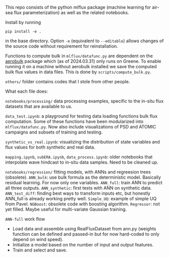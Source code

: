 This repo consists of the python mlflux package (machine learning for air-sea flux parameterization) as well as the related notebooks. 

Install by running

`pip install -e .`

in the base directory. Option `-e` (equivalent to `--editable`) allows changes of the source code without requirement for reinstallation.

Functions to compute bulk in `mlflux/datafunc.py` are dependent on the [aerobulk](https://github.com/jbusecke/aerobulk-python) package which (as of 2024.03.31) only runs on Greene. To enable running it on a machine without aerobulk installed we save the computed bulk flux values in data files. This is done by `scripts/compute_bulk.py`.

`others/` folder contains codes that I stole from other people. 


What each file does:

`notebooks/processing/` data processing examples, specific to the in-situ flux datasets that are available to us. 

`data_test.ipynb`: a playground for testing data loading functions bulk flux computation. Some of these functions have been modularized into `mlflux/datafunc.py`. Now also include visualizations of PSD and ATOMIC campaigns and subsets of training and testing.

`synthetic_vs_real.ipynb`: visualizing the distribution of state variables and flux values for both synthetic and real data. 

`mapping.ipynb`, `subERA.ipynb`, `data_process.ipynb`: older notebooks that interpolate wave hindcast to in-situ data samples. Need to be cleaned up.

`notebooks/regression/` fitting models, with ANNs and regreesion trees (obsolete).
`ANN_bulk`: use bulk formula as the deterministic model. Basically residual learning. For now only one variables.
`ANN_full`: train ANN to predict all three outputs.
`ANN_synthetic`: first tests with ANN on synthetic data.
`ANN_test_diff`: finding best ways to transform inputs etc, but honestly ANN_full is already working pretty well.
`Simple_UQ`: example of simple UQ from Pavel.
`NGBoost`: obsolete code with boosting algorithm.
`Regressor`: not yet filled. Maybe useful for multi-variate Gaussian training.



`ANN-full` work flow
* Load data and assemble using RealFluxDataset from ann.py (weights function can be defined and passed-in but for now hard-coded to only depend on wind speed).
* Initialize a model based on the number of input and output features.
* Train and select and save.
